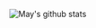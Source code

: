![May's github stats](https://github-readme-stats.vercel.app/api?username=MayLau-CbL&show_icons=true&theme=buefy&count_private=true)
